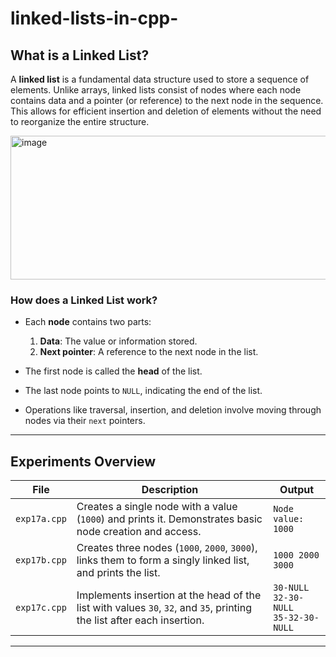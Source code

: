 # linked-lists-in-cpp-

## What is a Linked List?

A **linked list** is a fundamental data structure used to store a sequence of elements. Unlike arrays, linked lists consist of nodes where each node contains data and a pointer (or reference) to the next node in the sequence. This allows for efficient insertion and deletion of elements without the need to reorganize the entire structure.

<img width="801" height="230" alt="image" src="https://github.com/user-attachments/assets/114f4b01-7de1-4a16-84f3-9dd6706fe4cb" />

### How does a Linked List work?

- Each **node** contains two parts:
  1. **Data**: The value or information stored.
  2. **Next pointer**: A reference to the next node in the list.

- The first node is called the **head** of the list.
- The last node points to `NULL`, indicating the end of the list.
- Operations like traversal, insertion, and deletion involve moving through nodes via their `next` pointers.

---

## Experiments Overview

| File        | Description                                                                                         | Output                 |
|-------------|-------------------------------------------------------------------------------------------------|------------------------|
| `exp17a.cpp` | Creates a single node with a value (`1000`) and prints it. Demonstrates basic node creation and access. | `Node value: 1000`     |
| `exp17b.cpp` | Creates three nodes (`1000`, `2000`, `3000`), links them to form a singly linked list, and prints the list. | `1000 2000 3000`       |
| `exp17c.cpp` | Implements insertion at the head of the list with values `30`, `32`, and `35`, printing the list after each insertion. | `30-NULL` <br> `32-30-NULL` <br> `35-32-30-NULL` |

---
